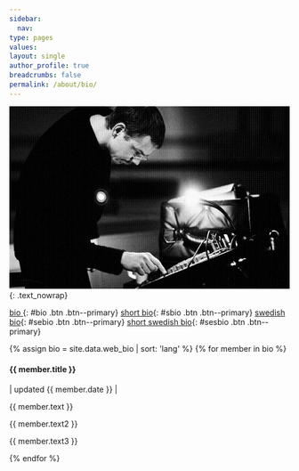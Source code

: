 ```yaml
---
sidebar:
  nav: 
type: pages
values:
layout: single
author_profile: true
breadcrumbs: false
permalink: /about/bio/
---
```

![mixer image]( /assets/images/mixer_high.jpg ){: .text_nowrap}

[  bio  ](#bio){: #bio .btn .btn--primary}
[short bio](#sbio){: #sbio .btn .btn--primary}
[swedish bio](#sebio){: #sebio .btn .btn--primary}
[short swedish bio](#sesbio){: #sesbio .btn .btn--primary}
  
<div>
{% assign bio = site.data.web_bio | sort: 'lang' %}
{% for member in bio %}
	<div id="bio_{{ member.id }}">
		<h4> {{ member.title }} </h4>
		<!-- <p style= "font-size: 0.6em"> | updated {{ member.date }} | </p> -->
		<p class="update_text"> | updated {{ member.date }} | </p>
		<p> {{ member.text }} </p>
		<p> {{ member.text2 }} </p>
		<p> {{ member.text3 }} </p>
	</div>
{% endfor %}
</div>


<script>
$( document ).ready(function() {
	$( "#bio_1" ).show();
	$( "#bio_2" ).hide();
	$( "#bio_3" ).hide();
	$( "#bio_4" ).hide();
});
$( "#bio" ).click(function() {
	$( "#bio_1" ).show();
	$( "#bio_2" ).hide();
	$( "#bio_3" ).hide();
	$( "#bio_4" ).hide();
});
$( "#sbio" ).click(function() {
	$( "#bio_1" ).hide();
	$( "#bio_2" ).show();
	$( "#bio_3" ).hide();
	$( "#bio_4" ).hide();
});
$( "#sebio" ).click(function() {
	$( "#bio_1" ).hide();
	$( "#bio_2" ).hide();
	$( "#bio_3" ).show();
	$( "#bio_4" ).hide();
});
$( "#sesbio" ).click(function() {
	$( "#bio_1" ).hide();
	$( "#bio_2" ).hide();
	$( "#bio_3" ).hide();
	$( "#bio_4" ).show();
});
</script>
